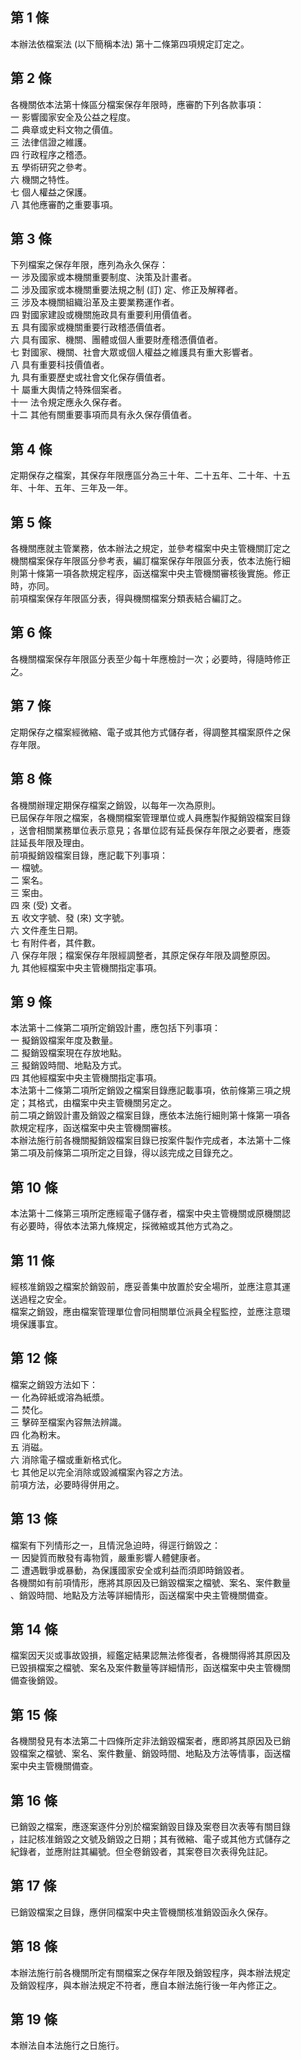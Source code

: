 第 1 條
-------
本辦法依檔案法 (以下簡稱本法) 第十二條第四項規定訂定之。

第 2 條
-------
各機關依本法第十條區分檔案保存年限時，應審酌下列各款事項：  
一  影響國家安全及公益之程度。  
二  典章或史料文物之價值。  
三  法律信證之維護。  
四  行政程序之稽憑。  
五  學術研究之參考。  
六  機關之特性。  
七  個人權益之保護。  
八  其他應審酌之重要事項。

第 3 條
-------
下列檔案之保存年限，應列為永久保存：  
一  涉及國家或本機關重要制度、決策及計畫者。　  
二  涉及國家或本機關重要法規之制 (訂) 定、修正及解釋者。  
三  涉及本機關組織沿革及主要業務運作者。  
四  對國家建設或機關施政具有重要利用價值者。  
五  具有國家或機關重要行政稽憑價值者。  
六  具有國家、機關、團體或個人重要財產稽憑價值者。  
七  對國家、機關、社會大眾或個人權益之維護具有重大影響者。  
八  具有重要科技價值者。  
九  具有重要歷史或社會文化保存價值者。  
十  屬重大輿情之特殊個案者。  
十一  法令規定應永久保存者。  
十二  其他有關重要事項而具有永久保存價值者。

第 4 條
-------
定期保存之檔案，其保存年限應區分為三十年、二十五年、二十年、十五  
年、十年、五年、三年及一年。

第 5 條
-------
各機關應就主管業務，依本辦法之規定，並參考檔案中央主管機關訂定之  
機關檔案保存年限區分參考表，編訂檔案保存年限區分表，依本法施行細  
則第十條第一項各款規定程序，函送檔案中央主管機關審核後實施。修正  
時，亦同。  
前項檔案保存年限區分表，得與機關檔案分類表結合編訂之。

第 6 條
-------
各機關檔案保存年限區分表至少每十年應檢討一次；必要時，得隨時修正  
之。

第 7 條
-------
定期保存之檔案經微縮、電子或其他方式儲存者，得調整其檔案原件之保  
存年限。

第 8 條
-------
各機關辦理定期保存檔案之銷毀，以每年一次為原則。  
已屆保存年限之檔案，各機關檔案管理單位或人員應製作擬銷毀檔案目錄  
，送會相關業務單位表示意見；各單位認有延長保存年限之必要者，應簽  
註延長年限及理由。  
前項擬銷毀檔案目錄，應記載下列事項：  
一  檔號。  
二  案名。  
三  案由。  
四  來 (受) 文者。  
五  收文字號、發 (來) 文字號。  
六  文件產生日期。  
七  有附件者，其件數。  
八  保存年限；檔案保存年限經調整者，其原定保存年限及調整原因。  
九  其他經檔案中央主管機關指定事項。

第 9 條
-------
本法第十二條第二項所定銷毀計畫，應包括下列事項：  
一  擬銷毀檔案年度及數量。  
二  擬銷毀檔案現在存放地點。  
三  擬銷毀時間、地點及方式。  
四  其他經檔案中央主管機關指定事項。  
本法第十二條第二項所定銷毀之檔案目錄應記載事項，依前條第三項之規  
定；其格式，由檔案中央主管機關另定之。  
前二項之銷毀計畫及銷毀之檔案目錄，應依本法施行細則第十條第一項各  
款規定程序，函送檔案中央主管機關審核。  
本辦法施行前各機關擬銷毀檔案目錄已按案件製作完成者，本法第十二條  
第二項及前條第二項所定之目錄，得以該完成之目錄充之。

第 10 條
--------
本法第十二條第三項所定應經電子儲存者，檔案中央主管機關或原機關認  
有必要時，得依本法第九條規定，採微縮或其他方式為之。

第 11 條
--------
經核准銷毀之檔案於銷毀前，應妥善集中放置於安全場所，並應注意其運  
送過程之安全。  
檔案之銷毀，應由檔案管理單位會同相關單位派員全程監控，並應注意環  
境保護事宜。

第 12 條
--------
檔案之銷毀方法如下：  
一  化為碎紙或溶為紙漿。  
二  焚化。  
三  擊碎至檔案內容無法辨識。  
四  化為粉末。  
五  消磁。  
六  消除電子檔或重新格式化。  
七  其他足以完全消除或毀滅檔案內容之方法。  
前項方法，必要時得併用之。

第 13 條
--------
檔案有下列情形之一，且情況急迫時，得逕行銷毀之：  
一  因變質而散發有毒物質，嚴重影響人體健康者。  
二  遭遇戰爭或暴動，為保護國家安全或利益而須即時銷毀者。  
各機關如有前項情形，應將其原因及已銷毀檔案之檔號、案名、案件數量  
、銷毀時間、地點及方法等詳細情形，函送檔案中央主管機關備查。

第 14 條
--------
檔案因天災或事故毀損，經鑑定結果認無法修復者，各機關得將其原因及  
已毀損檔案之檔號、案名及案件數量等詳細情形，函送檔案中央主管機關  
備查後銷毀。

第 15 條
--------
各機關發見有本法第二十四條所定非法銷毀檔案者，應即將其原因及已銷  
毀檔案之檔號、案名、案件數量、銷毀時間、地點及方法等情事，函送檔  
案中央主管機關備查。

第 16 條
--------
已銷毀之檔案，應逐案逐件分別於檔案銷毀目錄及案卷目次表等有關目錄  
，註記核准銷毀之文號及銷毀之日期；其有微縮、電子或其他方式儲存之  
紀錄者，並應附註其編號。但全卷銷毀者，其案卷目次表得免註記。

第 17 條
--------
已銷毀檔案之目錄，應併同檔案中央主管機關核准銷毀函永久保存。

第 18 條
--------
本辦法施行前各機關所定有關檔案之保存年限及銷毀程序，與本辦法規定  
及銷毀程序，與本辦法規定不符者，應自本辦法施行後一年內修正之。

第 19 條
--------
本辦法自本法施行之日施行。

